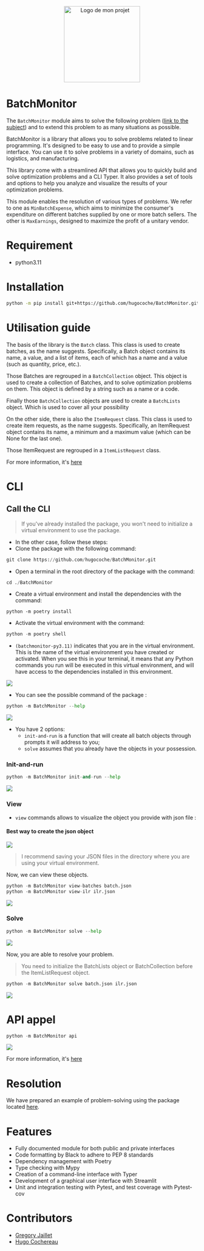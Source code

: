 <p align="center">
  <img src="presentation\Batch_Monitor.png" alt="Logo de mon projet" width="200" height="200">
</p>

# BatchMonitor

The `BatchMonitor` module aims to solve the following problem ([link to the subject](resolution/Sujet.md)) and to extend this problem to as many situations as possible.

BatchMonitor is a library that allows you to solve problems related to linear programming. It's designed to be easy to use and to provide a simple interface. You can use it to solve problems in a variety of domains, such as logistics, and manufacturing.

This library come with a streamlined API that allows you to quickly build and solve optimization problems and a CLI Typer. It also provides a set of tools and options to help you analyze and visualize the results of your optimization problems.

This module enables the resolution of various types of problems. We refer to one as `MinBatchExpense`, which aims to minimize the consumer's expenditure on different batches supplied by one or more batch sellers. The other is `MaxEarnings`, designed to maximize the profit of a unitary vendor.

# Requirement

- python3.11

# Installation

```bash
python -m pip install git+https://github.com/hugocoche/BatchMonitor.git
```
# Utilisation guide

The basis of the library is the `Batch` class. This class is used to create batches, as the name suggests. Specifically, a Batch object contains its name, a value, and a list of items, each of which has a name and a value (such as quantity, price, etc.).

Those Batches are regrouped in a `BatchCollection` object. This object is used to create a collection of Batches, and to solve optimization problems on them. This object is defined by a string such as a name or a code.

Finally those `BatchCollection` objects are used to create a `BatchLists` object. Which is used to cover all your possibility

On the other side, there is also the `ItemRequest` class. This class is used to create item requests, as the name suggests. Specifically, an ItemRequest object contains its name, a minimum and a maximum value (which can be None for the last one).

Those ItemRequest are regrouped in a `ItemListRequest` class.

For more information, it's [here](docs/UTILISATION_GUIDE_LIBRARY.md)

# CLI

## Call the CLI

> If you've already installed the package, you won't need to initialize a virtual environment to use the package.
- In the other case, follow these steps:
- Clone the package with the following command:
```python
git clone https://github.com/hugocoche/BatchMonitor.git
```
- Open a terminal in the root directory of the package with the command:
```python
cd ./BatchMonitor
```
- Create a virtual environment and install the dependencies with the command:
```
python -m poetry install
```
- Activate the virtual environment with the command:
```python
python -m poetry shell
```

- `(batchmonitor-py3.11)` indicates that you are in the virtual environment. This is the name of the virtual environment you have created or activated. When you see this in your terminal, it means that any Python commands you run will be executed in this virtual environment, and will have access to the dependencies installed in this environment.

![](presentation/init_help.gif)



- You can see the possible command of the package :
```python
python -m BatchMonitor --help
```

![](presentation/help_typer.png)

- You have 2 options:
  - `init-and-run` is a function that will create all batch objects through prompts it will address to you;
  - `solve` assumes that you already have the objects in your possession.

### Init-and-run

```python
python -m BatchMonitor init-and-run --help
```
![](presentation/init-and-run_help.png)


### View

- `view` commands allows to visualize the object you provide with json file :

#### Best way to create the json object

![](presentation/create_json_files.png)

> I recommend saving your JSON files in the directory where you are using your virtual environment.

Now, we can view these objects.

```python
python -m BatchMonitor view-batches batch.json
python -m BatchMonitor view-ilr ilr.json
```

![](presentation/view_ex.gif)

### Solve

```python
python -m BatchMonitor solve --help
```
![](presentation/solve_help.png)


Now, you are able to resolve your problem.
> You need to initialize the BatchLists object or BatchCollection before the ItemListRequest object.

```python
python -m BatchMonitor solve batch.json ilr.json
```

![](presentation/solve_ex.gif)



# API appel

```python
python -m BatchMonitor api
```

![](presentation/api_presentation.gif)

For more information, it's [here](docs/UTILISATION_GUIDE_STREAMLIT.md)

# Resolution

We have prepared an example of problem-solving using the package located [here](resolution/resolution_with_library.ipynb).


# Features


- Fully documented module for both public and private interfaces
- Code formatting by Black to adhere to PEP 8 standards
- Dependency management with Poetry
- Type checking with Mypy
- Creation of a command-line interface with Typer
- Development of a graphical user interface with Streamlit
- Unit and integration testing with Pytest, and test coverage with Pytest-cov

# Contributors

- [Gregory Jaillet](https://github.com/Greg-jllt)
- [Hugo Cochereau](https://github.com/hugocoche)
